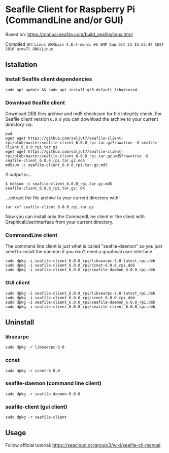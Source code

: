 # Seafile Client for Raspberry Pi (CommandLine and/or GUI)

Based on: https://manual.seafile.com/build_seafile/linux.html

Compiled on: `Linux ARMbian 4.8.4-sunxi #6 SMP Sun Oct 23 15:55:47 CEST 2016 armv7l GNU/Linux`

## Istallation

### Install Seafile client dependencies

```
sudo apt update && sudo apt install qt5-default libqtcore4
```

### Download Seafile client

Download DEB files archive and md5 checksum for file integrity check. For Seafile client version `6.0.0` you can download the archive to your current directory via:

```
pwd
wget wget https://github.com/saljut7/seafile-client-rpi/blob/master/seafile-client_6.0.0_rpi.tar.gz?raw=true -O seafile-client_6.0.0_rpi.tar.gz
wget wget https://github.com/saljut7/seafile-client-rpi/blob/master/seafile-client_6.0.0_rpi.tar.gz.md5?raw=true -O seafile-client_6.0.0_rpi.tar.gz.md5
md5sum -c seafile-client_6.0.0_rpi.tar.gz.md5
```

If output is...

```
$ md5sum -c seafile-client_6.0.0_rpi.tar.gz.md5 
seafile-client_6.0.0_rpi.tar.gz: OK
```

...extract the file archive to your current directory with:

```
tar xvf seafile-client_6.0.0_rpi.tar.gz
```

Now you can install only the CommandLine client or the client with GraphicalUserInterface from your current directory.

### CommandLine client

The command line client is just what is called "seafile-daemon" so you just need to install the daemon if you don't need a graphical user interface.

```
sudo dpkg -i seafile-client_6.0.0_rpi/libsearpc-3.0-latest_rpi.deb
sudo dpkg -i seafile-client_6.0.0_rpi/ccnet-6.0.0_rpi.deb
sudo dpkg -i seafile-client_6.0.0_rpi/seafile-daemon_6.0.0_rpi.deb
```

### GUI client

```
sudo dpkg -i seafile-client_6.0.0_rpi/libsearpc-3.0-latest_rpi.deb
sudo dpkg -i seafile-client_6.0.0_rpi/ccnet_6.0.0_rpi.deb
sudo dpkg -i seafile-client_6.0.0_rpi/seafile-daemon_6.0.0_rpi.deb
sudo dpkg -i seafile-client_6.0.0_rpi/seafile-client_6.0.0_rpi.deb
```

## Uninstall

### libsearpc

```
sudo dpkg -r libsearpc-3.0
```

### ccnet

```
sudo dpkg -r ccnet-6.0.0
```

### seafile-daemon (command line client)

```
sudo dpkg -r seafile-daemon-6.0.0
```

### seafile-client (gui client)

```
sudo dpkg -r seafile-client
```

## Usage

Follow official tutorial: https://seacloud.cc/group/3/wiki/seafile-cli-manual
